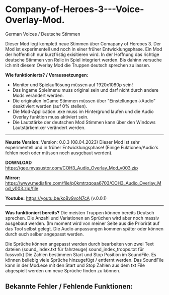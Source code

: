 # Company-of-Heroes-3---Voice-Overlay-Mod.
German Voices / Deutsche Stimmen

Dieser Mod legt komplett neue Stimmen über Comapany of Hereoes 3. 
Der Mod ist experimentell und noch in einer früher Entwicklungsphase. 
Ein Mod der hoffentlich nur kurzfristig exisitieren wird. In der Hoffnung das richtige deutsche Stimmen von Relic in Spiel integriert werden.
Bis dahinn versuche ich mit diesem Overlay Mod die Truppen deutsch sprechen zu lassen. 


**Wie funktionierts? / Voraussetzungen:**
- Monitor und Spielauflösung müssen auf 1920x1080p sein!
- Das Ingame Spielmenu muss original sein und darf nicht durch andere Mods verändert werden.
- Die originalen InGame Stimmen müssen über "Einstellungen->Audio" deaktiviert werden (auf 0% stellen).
- Die Mod-Application .exe muss im Hintergrund laufen und die Audio Overlay funktion muss aktiviert sein.
- Die Lautstärke der deutschen Mod Stimmen kann über den Windows Lautstärkemixer verändert werden. 

---

**Neuste Version:** 
Version: 0.0.3 (08.04.2023) 
Dieser Mod ist sehr experimentell und in früher Entwicklungsphase! (Einige Fuktionen/Audio's fehlen noch oder müssen noch ausgebaut werden).

**DOWNLOAD** https://gee.myasustor.com/COH3_Audio_Overlay_Mod_v003.zip

**Mirror:** https://www.mediafire.com/file/p0kmtrzqoaa6703/COH3_Audio_Overlay_Mod_v003.zip/file

**Youtube:** https://youtu.be/koBv9voN7cA (v.0.0.1) 

---

**Was funktioniert bereits?**
Die meisten Truppen können bereits Deutsch sprechen. Die Anzahl und Variationen an Sprüchen wird aber noch massiv ausgebaut werden. (Im moment wird von meiner Seite aus die Priorirät auf das Tool selbst gelegt. Die Audio anpassungen kommen später oder können durch euch selber angepasst werden. 

Die Sprüche können angepasst werden durch bearbeiten von zwei Text dateien (sound_index.txt für fahrzeuge)
sound_index_troops.txt für fussvolk)
Die Zahlen bestimmen Start und Stop Position im SoundFile. Es können beliebig viele Sprüche hinzugefügt / entfernt werden. Das SoundFile kann in der Mod.exe mit den Start und Stop Zahlen aus dem txt File abgespielt werden um neue Sprüche finden zu können. 


**Bekannte Fehler / Fehlende Funktionen:**
- 

